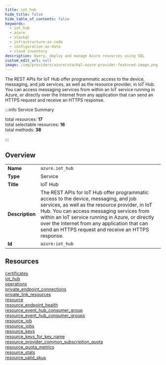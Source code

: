 ```yaml
---
title: iot_hub
hide_title: false
hide_table_of_contents: false
keywords:
  - iot_hub
  - azure
  - stackql
  - infrastructure-as-code
  - configuration-as-data
  - cloud inventory
description: Query, deploy and manage Azure resources using SQL
custom_edit_url: null
image: /img/providers/azure/stackql-azure-provider-featured-image.png
---
```


The REST APIs for IoT Hub offer programmatic access to the device, messaging, and job services, as well as the resource provider, in IoT Hub. You can access messaging services from within an IoT service running in Azure, or directly over the Internet from any application that can send an HTTPS request and receive an HTTPS response.  
    
:::info Service Summary

<div class="row">
<div class="providerDocColumn">
<span>total resources:&nbsp;<b>17</b></span><br />
<span>total selectable resources:&nbsp;<b>16</b></span><br />
<span>total methods:&nbsp;<b>38</b></span><br />
</div>
</div>

:::

## Overview
<table><tbody>
<tr><td><b>Name</b></td><td><code>azure.iot_hub</code></td></tr>
<tr><td><b>Type</b></td><td>Service</td></tr>
<tr><td><b>Title</b></td><td>IoT Hub</td></tr>
<tr><td><b>Description</b></td><td>The REST APIs for IoT Hub offer programmatic access to the device, messaging, and job services, as well as the resource provider, in IoT Hub. You can access messaging services from within an IoT service running in Azure, or directly over the Internet from any application that can send an HTTPS request and receive an HTTPS response.</td></tr>
<tr><td><b>Id</b></td><td><code>azure:iot_hub</code></td></tr>
</tbody></table>

## Resources
<div class="row">
<div class="providerDocColumn">
<a href="/providers/azure/iot_hub/certificates/">certificates</a><br />
<a href="/providers/azure/iot_hub/iot_hub/">iot_hub</a><br />
<a href="/providers/azure/iot_hub/operations/">operations</a><br />
<a href="/providers/azure/iot_hub/private_endpoint_connections/">private_endpoint_connections</a><br />
<a href="/providers/azure/iot_hub/private_link_resources/">private_link_resources</a><br />
<a href="/providers/azure/iot_hub/resource/">resource</a><br />
<a href="/providers/azure/iot_hub/resource_endpoint_health/">resource_endpoint_health</a><br />
<a href="/providers/azure/iot_hub/resource_event_hub_consumer_group/">resource_event_hub_consumer_group</a><br />
<a href="/providers/azure/iot_hub/resource_event_hub_consumer_groups/">resource_event_hub_consumer_groups</a><br />
</div>
<div class="providerDocColumn">
<a href="/providers/azure/iot_hub/resource_job/">resource_job</a><br />
<a href="/providers/azure/iot_hub/resource_jobs/">resource_jobs</a><br />
<a href="/providers/azure/iot_hub/resource_keys/">resource_keys</a><br />
<a href="/providers/azure/iot_hub/resource_keys_for_key_name/">resource_keys_for_key_name</a><br />
<a href="/providers/azure/iot_hub/resource_provider_common_subscription_quota/">resource_provider_common_subscription_quota</a><br />
<a href="/providers/azure/iot_hub/resource_quota_metrics/">resource_quota_metrics</a><br />
<a href="/providers/azure/iot_hub/resource_stats/">resource_stats</a><br />
<a href="/providers/azure/iot_hub/resource_valid_skus/">resource_valid_skus</a><br />
</div>
</div>
